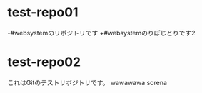 # test-repo01
-#websystemのリポジトリです
+#websystemのりぽじとりです2
# test-repo02
これはGitのテストリポジトリです。
wawawawa
sorena
